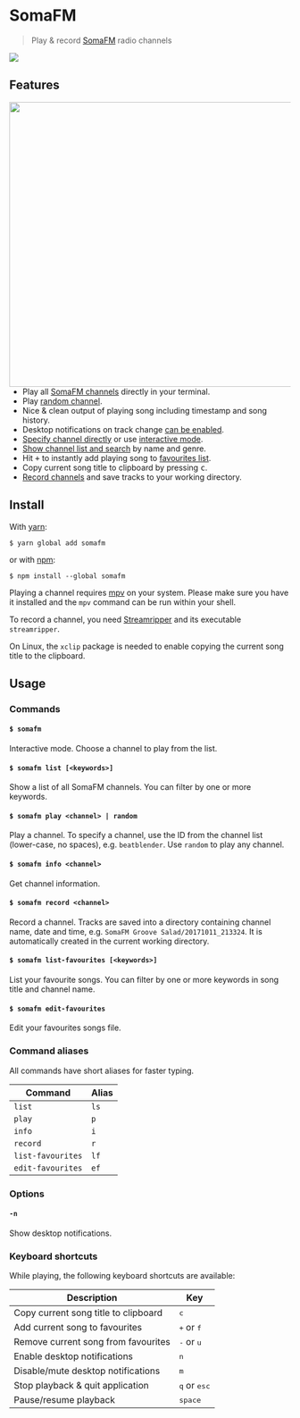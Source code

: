 # SomaFM

> Play & record [SomaFM](https://somafm.com) radio channels

![](media/screenshot.png)


## Features

<img src="media/notification.png" width="510" align="right" />

- Play all [SomaFM channels](https://somafm.com/listen/) directly in your terminal.
- Play [random channel](#-somafm-play-channel--random).
- Nice & clean output of playing song including timestamp and song history.
- Desktop notifications on track change [can be enabled](#-n).
- [Specify channel directly](#-somafm-play-channel--random) or use [interactive mode](#-somafm).
- [Show channel list and search](#-somafm-list-keywords) by name and genre.
- Hit <kbd>+</kbd> to instantly add playing song to [favourites list](#-somafm-list-favourites-keywords).
- Copy current song title to clipboard by pressing <kbd>c</kbd>.
- [Record channels](#-somafm-record-channel) and save tracks to your working directory.


## Install

With [yarn](https://yarnpkg.com):

```console
$ yarn global add somafm
```

or with [npm](https://www.npmjs.com):

```console
$ npm install --global somafm
```

Playing a channel requires [mpv](https://mpv.io) on your system. Please make sure you have it installed and the `mpv` command can be run within your shell.

To record a channel, you need [Streamripper](http://streamripper.sourceforge.net) and its executable `streamripper`.

On Linux, the `xclip` package is needed to enable copying the current song title to the clipboard.


## Usage

### Commands

#### `$ somafm`

Interactive mode. Choose a channel to play from the list.

#### `$ somafm list [<keywords>]`

Show a list of all SomaFM channels. You can filter by one or more keywords.

#### `$ somafm play <channel> | random`

Play a channel. To specify a channel, use the ID from the channel list (lower-case, no spaces), e.g. `beatblender`. Use `random` to play any channel.

#### `$ somafm info <channel>`

Get channel information.

#### `$ somafm record <channel>`

Record a channel. Tracks are saved into a directory containing channel name, date and time, e.g. `SomaFM Groove Salad/20171011_213324`. It is automatically created in the current working directory.

#### `$ somafm list-favourites [<keywords>]`

List your favourite songs. You can filter by one or more keywords in song title and channel name.

#### `$ somafm edit-favourites`

Edit your favourites songs file.

### Command aliases

All commands have short aliases for faster typing.

Command           | Alias
----------------- | -----
`list`            | `ls`
`play`            | `p`
`info`            | `i`
`record`          | `r`
`list-favourites` | `lf`
`edit-favourites` | `ef`

### Options

#### `-n`

Show desktop notifications.

### Keyboard shortcuts

While playing, the following keyboard shortcuts are available:

Description                          | Key
------------------------------------ | ------------------------------
Copy current song title to clipboard | <kbd>c</kbd>
Add current song to favourites       | <kbd>+</kbd> or <kbd>f</kbd>
Remove current song from favourites  | <kbd>-</kbd> or <kbd>u</kbd>
Enable desktop notifications         | <kbd>n</kbd>
Disable/mute desktop notifications   | <kbd>m</kbd>
Stop playback & quit application     | <kbd>q</kbd> or <kbd>esc</kbd>
Pause/resume playback                | <kbd>space</kbd>

